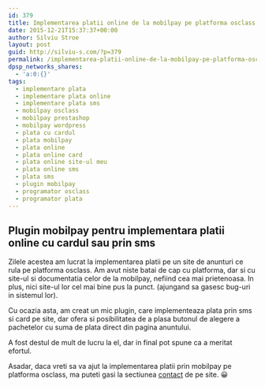 ```yaml
---
id: 379
title: Implementarea platii online de la mobilpay pe platforma osclass
date: 2015-12-21T15:37:37+00:00
author: Silviu Stroe
layout: post
guid: http://silviu-s.com/?p=379
permalink: /implementarea-platii-online-de-la-mobilpay-pe-platforma-osclass/
dpsp_networks_shares:
  - 'a:0:{}'
tags:
  - implementare plata
  - implementare plata online
  - implementare plata sms
  - mobilpay osclass
  - mobilpay prestashop
  - mobilpay wordpress
  - plata cu cardul
  - plata mobilpay
  - plata online
  - plata online card
  - plata online site-ul meu
  - plata online sms
  - plata sms
  - plugin mobilpay
  - programator osclass
  - programator plata
---
```

## Plugin mobilpay pentru implementara platii online cu cardul sau prin sms

Zilele acestea am lucrat la implementarea platii pe un site de anunturi ce rula pe platforma osclass. Am avut niste batai de cap cu platforma, dar si cu site-ul si documentatia celor de la mobilpay, nefiind cea mai prietenoasa. In plus, nici site-ul lor cel mai bine pus la punct. (ajungand sa gasesc bug-uri in sistemul lor).

Cu ocazia asta, am creat un mic plugin, care implementeaza plata prin sms si card pe site, dar ofera si posibilitatea de a plasa butonul de alegere a pachetelor cu suma de plata direct din pagina anuntului.
  
A fost destul de mult de lucru la el, dar in final pot spune ca a meritat efortul.
  
Asadar, daca vreti sa va ajut la implementarea platii prin mobilpay pe platforma osclass, ma puteti gasi la sectiunea <a href="http://silviu-s.com/contact/" target="_blank">contact</a> de pe site. 😀